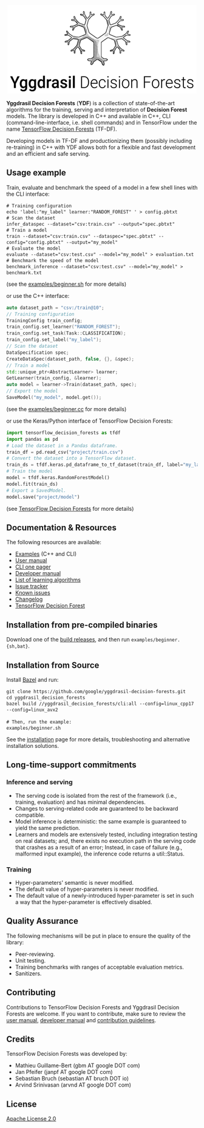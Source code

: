 <p align="center">
<img src="documentation/image/logo.png"  />
</p>

**Yggdrasil Decision Forests** (**YDF**) is a collection of state-of-the-art
algorithms for the training, serving and interpretation of **Decision Forest**
models. The library is developed in C++ and available in C++, CLI
(command-line-interface, i.e. shell commands) and in TensorFlow under the name
[TensorFlow Decision Forests](https://github.com/tensorflow/decision-forests)
(TF-DF).

Developing models in TF-DF and productionizing them (possibly including
re-training) in C++ with YDF allows both for a flexible and fast development and
an efficient and safe serving.

## Usage example

Train, evaluate and benchmark the speed of a model in a few shell lines with the
CLI interface:

```shell
# Training configuration
echo 'label:"my_label" learner:"RANDOM_FOREST" ' > config.pbtxt
# Scan the dataset
infer_dataspec --dataset="csv:train.csv" --output="spec.pbtxt"
# Train a model
train --dataset="csv:train.csv" --dataspec="spec.pbtxt" --config="config.pbtxt" --output="my_model"
# Evaluate the model
evaluate --dataset="csv:test.csv" --model="my_model" > evaluation.txt
# Benchmark the speed of the model
benchmark_inference --dataset="csv:test.csv" --model="my_model" > benchmark.txt
```

(see the [examples/beginner.sh](examples/beginner.sh) for more details)

or use the C++ interface:

```c++
auto dataset_path = "csv:/train@10";
// Training configuration
TrainingConfig train_config;
train_config.set_learner("RANDOM_FOREST");
train_config.set_task(Task::CLASSIFICATION);
train_config.set_label("my_label");
// Scan the dataset
DataSpecification spec;
CreateDataSpec(dataset_path, false, {}, &spec);
// Train a model
std::unique_ptr<AbstractLearner> learner;
GetLearner(train_config, &learner);
auto model = learner->Train(dataset_path, spec);
// Export the model
SaveModel("my_model", model.get());
```

(see the [examples/beginner.cc](examples/beginner.cc) for more details)

or use the Keras/Python interface of TensorFlow Decision Forests:

```python
import tensorflow_decision_forests as tfdf
import pandas as pd
# Load the dataset in a Pandas dataframe.
train_df = pd.read_csv("project/train.csv")
# Convert the dataset into a TensorFlow dataset.
train_ds = tfdf.keras.pd_dataframe_to_tf_dataset(train_df, label="my_label")
# Train the model
model = tfdf.keras.RandomForestModel()
model.fit(train_ds)
# Export a SavedModel.
model.save("project/model")
```

(see
[TensorFlow Decision Forests](https://github.com/tensorflow/decision-forests)
for more details)

## Documentation & Resources

The following resources are available:

-   [Examples](examples) (C++ and CLI)
-   [User manual](documentation/user_manual.md)
-   [CLI one pager](documentation/cli.txt)
-   [Developer manual](documentation/developer_manual.md)
-   [List of learning algorithms](documentation/learners.md)
-   [Issue tracker](https://github.com/google/yggdrasil-decision-forests/issues)
-   [Known issues](documentation/known_issues.md)
-   [Changelog](CHANGELOG.md)
-   [TensorFlow Decision Forest](https://github.com/tensorflow/decision-forests)

## Installation from pre-compiled binaries

Download one of the
[build releases](https://github.com/google/yggdrasil-decision-forests/releases),
and then run `examples/beginner.{sh,bat}`.

## Installation from Source

Install [Bazel](https://docs.bazel.build/versions/4.0.0/getting-started.html)
and run:

```shell
git clone https://github.com/google/yggdrasil-decision-forests.git
cd yggdrasil_decision_forests
bazel build //yggdrasil_decision_forests/cli:all --config=linux_cpp17 --config=linux_avx2

# Then, run the example:
examples/beginner.sh
```

See the [installation](documentation/installation.md) page for more details,
troubleshooting and alternative installation solutions.

## Long-time-support commitments

### Inference and serving

-   The serving code is isolated from the rest of the framework (i.e., training,
    evaluation) and has minimal dependencies.
-   Changes to serving-related code are guaranteed to be backward compatible.
-   Model inference is deterministic: the same example is guaranteed to yield
    the same prediction.
-   Learners and models are extensively tested, including integration testing on
    real datasets; and, there exists no execution path in the serving code that
    crashes as a result of an error; Instead, in case of failure (e.g.,
    malformed input example), the inference code returns a util::Status.

### Training

-   Hyper-parameters' semantic is never modified.
-   The default value of hyper-parameters is never modified.
-   The default value of a newly-introduced hyper-parameter is set in such a way
    that the hyper-parameter is effectively disabled.

## Quality Assurance

The following mechanisms will be put in place to ensure the quality of the
library:

-   Peer-reviewing.
-   Unit testing.
-   Training benchmarks with ranges of acceptable evaluation metrics.
-   Sanitizers.

## Contributing

Contributions to TensorFlow Decision Forests and Yggdrasil Decision Forests are
welcome. If you want to contribute, make sure to review the
[user manual](documentation/user_manual.md),
[developer manual](documentation/developer_manual.md) and
[contribution guidelines](CONTRIBUTING.md).

## Credits

TensorFlow Decision Forests was developed by:

-   Mathieu Guillame-Bert (gbm AT google DOT com)
-   Jan Pfeifer (janpf AT google DOT com)
-   Sebastian Bruch (sebastian AT bruch DOT io)
-   Arvind Srinivasan (arvnd AT google DOT com)

## License

[Apache License 2.0](LICENSE)
